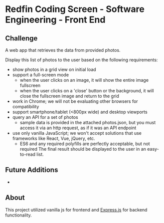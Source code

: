 # Redfin Coding Screen - Software Engineering - Front End

## Challenge

A web app that retrieves the data from provided photos.

Display this list of photos to the user based on the following requirements:

- show photos in a grid view on initial load
- support a full-screen mode
    - when the user clicks on an image, it will show the entire image fullscreen
    - when the user clicks on a 'close' button or the background, it will close the fullscreen image and return to the grid
- work in Chrome; we will not be evaluating other browsers for compatibility
- support smartphone/tablet (<800px wide) and desktop viewports
- query an API for a set of photos
    - sample data is provided in the attached photos.json, but you must access it via an http request, as if it was an API endpoint
- use only vanilla JavaScript; we won't accept solutions that use frameworks like React, Vue, jQuery, etc.
    - ES6 and any required polyfills are perfectly acceptable, but not required
The final result should be displayed to the user in an easy-to-read list.

## Future Additions

-

## About

This project utilized vanilla js for frontend and [Express.js](expressjs.com/) for backend functionality.
